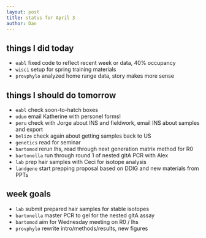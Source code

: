 ```yaml
---
layout: post
title: status for April 3
author: Dan
---
```


## things I did today
* `eabl` fixed code to reflect recent week or data, 40% occupancy
* `wisci` setup for spring training materials
* `provphylo` analyzed home range data, story makes more sense

## things I should do tomorrow
* `eabl` check soon-to-hatch boxes
* `odum` email Katherine with personel forms!
* `peru` check with Jorge about INS and fieldwork, email INS about samples and export
* `belize` check again about getting samples back to US
* `genetics` read for seminar
* `bartomod` rerun lhs, read through next generation matrix method for R0
* `bartonella` run through round 1 of nested gltA PCR with Alex
* `lab` prep hair samples with Ceci for isotope analysis
* `landgene` start prepping proposal based on DDIG and new materials from PPTs

## week goals
* `lab` submit prepared hair samples for stable isotopes
* `bartonella` master PCR to gel for the nested gltA assay
* `bartomod` aim for Wednesday meeting on R0 / lhs
* `provphylo` rewrite intro/methods/results, new figures


<i class='fa fa-code' style='color:pink'> </i>
